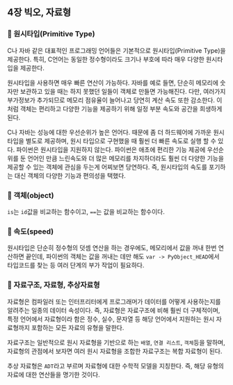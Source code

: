 ## 4장 빅오, 자료형

### 📍 원시타입(Primitive Type)
C나 자바 같은 대표적인 프로그래밍 언어들은 기본적으로 원시타입(Primitive Type)을 제공한다. 특히, C언어는 동일한 정수형이라도 크기나 부호에 따라 매우 다양한 원시타입을 제공한다.

원시타입을 사용하면 매우 빠른 연산이 가능하다. 자바를 예로 들면, 단순히 메모리에 숫자만 보관하고 있을 때는 하지 못했던 일들이 객체로 만들면 가능해진다. 다만, 여러가지 부가정보가 추가되므로 메모리 점유율이 늘어나고 당연히 계산 속도 또한 감소한다. 이처럼 객체는 편리하고 다양한 기능을 제공하기 위해 일정 부분 속도와 공간을 희생하게 된다.

C나 자바는 성능에 대한 우선순위가 높은 언어다. 때문에 좀 더 하드웨어에 가까운 원시타입을 별도로 제공하며, 원시 타입으로 구현했을 때 훨씬 더 빠른 속도로 실행 할 수 있다. 파이썬은 원시타입을 지원하지 않는다. 파이썬은 애초에 편리한 기능 제공에 우선순위를 둔 언어인 만큼 느린속도와 더 많은 메모리를 차지하더라도 훨씬 더 다양한 기능을 제공할 수 있는 객체에 관심을 두는게 어찌보면 당연하다. 즉, 원시타입의 속도를 포기하는 대신 객체의 다양한 기능과 편의성을 택했다.

### 📍 객체(object)
`is`는 `id`값을 비교하는 함수이고, `==`는 값을 비교하는 함수이다.

### 📍 속도(speed)
원시타입은 단순히 정수형의 덧셈 연산을 하는 경우에도, 메모리에서 값을 꺼내 한번 연산하면 끝인데, 파이썬의 객체는 값을 꺼내는 데만 해도 `var -> PyObject_HEAD`에서 타입코드를 찾는 등 여러 단계의 부가 작업이 필요하다.

### 📍 자료구조, 자료형, 추상자료형
자료형은 컴파일러 또는 인터프리터에게 프로그래머가 데이터를 어떻게 사용하는지를 알려주는 일종의 데이터 속성이다. 즉, 자료형은 자료구조에 비해 훨씬 더 구체적이며, 특정 언어에서 자료형이라 함은 정수, 실수, 문자열 등 해당 언어에서 지원하는 원시 자료형까지 포함하는 모든 자료의 유형을 말한다.

자료구조는 일반적으로 원시 자료형을 기반으로 하는 `배열`, `연결 리스트`, `객체`등을 말하며, 자료형의 관점에서 보자면 여러 원시 자료형을 조합한 자료구조는 복합 자료형이 된다.

추상 자료형은 `ADT`라고 부르며 자료형에 대한 수학적 모델을 지칭한다. 즉, 해당 유형의 자료에 대한 연산들을 명기한 것이다.